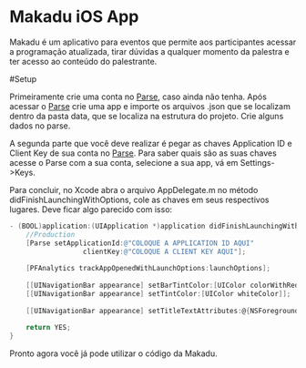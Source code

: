 # Makadu iOS App

Makadu é um aplicativo para eventos que permite aos participantes acessar a programação atualizada, tirar dúvidas a qualquer momento da palestra e ter acesso ao conteúdo do palestrante.

#Setup 

Primeiramente crie uma conta no [Parse](http://parse.com), caso ainda não tenha. Após acessar o [Parse](http://parse.com) crie uma app e importe os arquivos .json que se localizam dentro da pasta data, que se localiza na estrutura do projeto. Crie alguns dados no parse.

A segunda parte que você deve realizar é pegar as chaves Application ID e Client Key de sua conta no [Parse](http://parse.com). Para saber quais são as suas chaves acesse o Parse com a sua conta, selecione a sua app, vá em Settings->Keys.

Para concluir, no Xcode abra o arquivo AppDelegate.m no método didFinishLaunchingWithOptions, cole as chaves em seus respectivos lugares. Deve ficar algo parecido com isso:

```objective-c
- (BOOL)application:(UIApplication *)application didFinishLaunchingWithOptions:(NSDictionary *)launchOptions {
    //Production
    [Parse setApplicationId:@"COLOQUE A APPLICATION ID AQUI"
                  clientKey:@"COLOQUE A CLIENT KEY AQUI"];
    
    [PFAnalytics trackAppOpenedWithLaunchOptions:launchOptions];
    
    [[UINavigationBar appearance] setBarTintColor:[UIColor colorWithRed:(121.0/255.0) green:(175.0/255.0) blue:(168.0/255.0) alpha:1]];
    [[UINavigationBar appearance] setTintColor:[UIColor whiteColor]];
    
    [[UINavigationBar appearance] setTitleTextAttributes:@{NSForegroundColorAttributeName: [UIColor whiteColor]}];
    
    return YES;
}
```

Pronto agora você já pode utilizar o código da Makadu.




